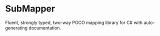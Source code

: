 # SubMapper
Fluent, strongly typed, two-way POCO mapping library for C# with auto-generating documentation.
